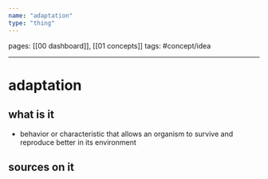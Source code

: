 ```yaml
---
name: "adaptation"
type: "thing"
---
```

pages: [[00 dashboard]], [[01 concepts]]
tags: #concept/idea

___

# adaptation 

## what is it
- behavior or characteristic that allows an organism to survive and reproduce better in its environment 

## sources on it